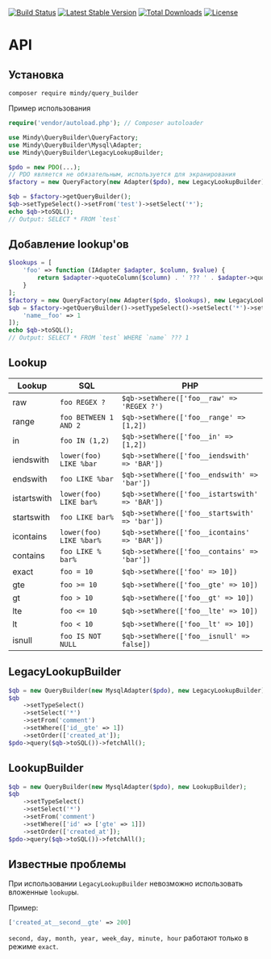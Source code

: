 [![Build Status](https://travis-ci.org/MindyPHP/QueryBuilder.svg?branch=master)](https://travis-ci.org/MindyPHP/QueryBuilder)
[![Latest Stable Version](https://poser.pugx.org/mindy/query_builder/v/stable)](https://packagist.org/packages/mindy/query_builder)
[![Total Downloads](https://poser.pugx.org/mindy/query_builder/downloads)](https://packagist.org/packages/mindy/query_builder)
[![License](https://poser.pugx.org/mindy/query_builder/license)](https://packagist.org/packages/mindy/query_builder)

# API

## Установка

```
composer require mindy/query_builder
```

Пример использования

```php
require('vendor/autoload.php'); // Composer autoloader

use Mindy\QueryBuilder\QueryFactory;
use Mindy\QueryBuilder\Mysql\Adapter;
use Mindy\QueryBuilder\LegacyLookupBuilder;

$pdo = new PDO(...);
// PDO является не обязательным, используется для экранирования
$factory = new QueryFactory(new Adapter($pdo), new LegacyLookupBuilder);

$qb = $factory->getQueryBuilder();
$qb->setTypeSelect()->setFrom('test')->setSelect('*');
echo $qb->toSQL();
// Output: SELECT * FROM `test`
```

## Добавление lookup'ов

```php
$lookups = [
	'foo' => function (IAdapter $adapter, $column, $value) {
		return $adapter->quoteColumn($column) . ' ??? ' . $adapter->quoteValue($value);
	}
];
$factory = new QueryFactory(new Adapter($pdo, $lookups), new LegacyLookupBuilder);
$qb = $factory->getQueryBuilder()->setTypeSelect()->setSelect('*')->setFrom('test')->setWhere([
	'name__foo' => 1
]);
echo $qb->toSQL();
// Output: SELECT * FROM `test` WHERE `name` ??? 1
```

## Lookup

| Lookup | SQL | PHP |
|-----|----|----|
| raw | ```foo REGEX ?``` | ```$qb->setWhere(['foo__raw' => 'REGEX ?')``` |
| range | ```foo BETWEEN 1 AND 2``` | ```$qb->setWhere(['foo__range' => [1,2])``` |
| in | ```foo IN (1,2)``` | ```$qb->setWhere(['foo__in' => [1,2])``` |
| iendswith | ```lower(foo) LIKE %bar``` | ```$qb->setWhere(['foo__iendswith' => 'BAR'])``` |
| endswith | ```foo LIKE %bar``` | ```$qb->setWhere(['foo__endswith' => 'bar'])``` |
| istartswith | ```lower(foo) LIKE bar%``` | ```$qb->setWhere(['foo__istartswith' => 'BAR'])``` |
| startswith | ```foo LIKE bar%``` | ```$qb->setWhere(['foo__startswith' => 'bar'])``` |
| icontains | ```lower(foo) LIKE %bar%``` | ```$qb->setWhere(['foo__icontains' => 'BAR'])``` |
| contains | ```foo LIKE % bar%``` | ```$qb->setWhere(['foo__contains' => 'bar'])``` |
| exact | ```foo = 10``` | ```$qb->setWhere(['foo' => 10])``` |
| gte | ```foo >= 10``` | ```$qb->setWhere(['foo__gte' => 10])``` |
| gt | ```foo > 10``` | ```$qb->setWhere(['foo__gt' => 10])``` |
| lte | ```foo <= 10``` | ```$qb->setWhere(['foo__lte' => 10])``` |
| lt | ```foo < 10``` | ```$qb->setWhere(['foo__lt' => 10])``` |
| isnull | ```foo IS NOT NULL``` | ```$qb->setWhere(['foo__isnull' => false])``` |

## LegacyLookupBuilder

```php
$qb = new QueryBuilder(new MysqlAdapter($pdo), new LegacyLookupBuilder);
$qb
	->setTypeSelect()
	->setSelect('*')
	->setFrom('comment')
	->setWhere(['id__gte' => 1])
	->setOrder(['created_at']);
$pdo->query($qb->toSQL())->fetchAll();
```

## LookupBuilder

```php
$qb = new QueryBuilder(new MysqlAdapter($pdo), new LookupBuilder);
$qb
	->setTypeSelect()
	->setSelect('*')
	->setFrom('comment')
	->setWhere(['id' => ['gte' => 1]])
	->setOrder(['created_at']);
$pdo->query($qb->toSQL())->fetchAll();
```

## Известные проблемы

При использовании `LegacyLookupBuilder` невозможно использовать вложенные `lookup`ы. 

Пример:

```php
['created_at__second__gte' => 200]
```

`second, day, month, year, week_day, minute, hour` работают только в режиме `exact`.
